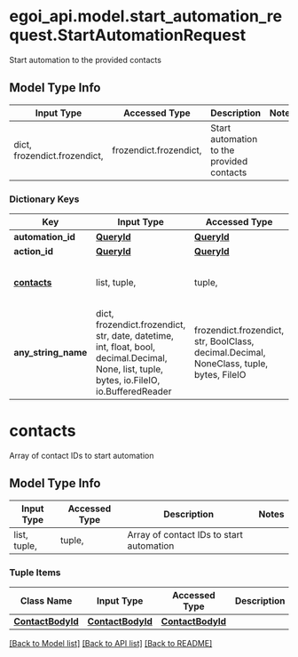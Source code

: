 # egoi_api.model.start_automation_request.StartAutomationRequest

Start automation to the provided contacts

## Model Type Info
Input Type | Accessed Type | Description | Notes
------------ | ------------- | ------------- | -------------
dict, frozendict.frozendict,  | frozendict.frozendict,  | Start automation to the provided contacts | 

### Dictionary Keys
Key | Input Type | Accessed Type | Description | Notes
------------ | ------------- | ------------- | ------------- | -------------
**automation_id** | [**QueryId**](QueryId.md) | [**QueryId**](QueryId.md) |  | 
**action_id** | [**QueryId**](QueryId.md) | [**QueryId**](QueryId.md) |  | 
**[contacts](#contacts)** | list, tuple,  | tuple,  | Array of contact IDs to start automation | 
**any_string_name** | dict, frozendict.frozendict, str, date, datetime, int, float, bool, decimal.Decimal, None, list, tuple, bytes, io.FileIO, io.BufferedReader | frozendict.frozendict, str, BoolClass, decimal.Decimal, NoneClass, tuple, bytes, FileIO | any string name can be used but the value must be the correct type | [optional]

# contacts

Array of contact IDs to start automation

## Model Type Info
Input Type | Accessed Type | Description | Notes
------------ | ------------- | ------------- | -------------
list, tuple,  | tuple,  | Array of contact IDs to start automation | 

### Tuple Items
Class Name | Input Type | Accessed Type | Description | Notes
------------- | ------------- | ------------- | ------------- | -------------
[**ContactBodyId**](ContactBodyId.md) | [**ContactBodyId**](ContactBodyId.md) | [**ContactBodyId**](ContactBodyId.md) |  | 

[[Back to Model list]](../../README.md#documentation-for-models) [[Back to API list]](../../README.md#documentation-for-api-endpoints) [[Back to README]](../../README.md)

